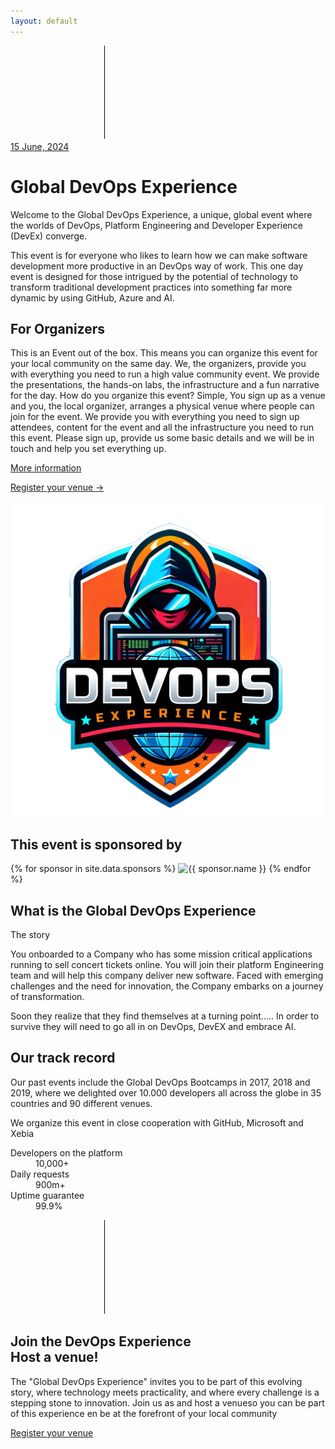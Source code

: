 ```yaml
---
layout: default
---
```


<div class="bg-gray-900">
    <main>
      <!-- Hero section -->
      <div class="relative isolate overflow-hidden">
        <svg class="absolute inset-0 -z-10 h-full w-full stroke-white/10 [mask-image:radial-gradient(100%_100%_at_top_right,white,transparent)]" aria-hidden="true">
          <defs>
            <pattern id="983e3e4c-de6d-4c3f-8d64-b9761d1534cc" width="200" height="200" x="50%" y="-1" patternUnits="userSpaceOnUse">
              <path d="M.5 200V.5H200" fill="none" />
            </pattern>
          </defs>
          <svg x="50%" y="-1" class="overflow-visible fill-gray-800/20">
            <path d="M-200 0h201v201h-201Z M600 0h201v201h-201Z M-400 600h201v201h-201Z M200 800h201v201h-201Z" stroke-width="0" />
          </svg>
          <rect width="100%" height="100%" stroke-width="0" fill="url(#983e3e4c-de6d-4c3f-8d64-b9761d1534cc)" />
        </svg>
        <div class="absolute left-[calc(50%-4rem)] top-10 -z-10 transform-gpu blur-3xl sm:left-[calc(50%-18rem)] lg:left-48 lg:top-[calc(50%-30rem)] xl:left-[calc(50%-24rem)]" aria-hidden="true">
          <div class="aspect-[1108/632] w-[69.25rem] bg-gradient-to-r from-[#80caff] to-[#4f46e5] opacity-20" style="clip-path: polygon(73.6% 51.7%, 91.7% 11.8%, 100% 46.4%, 97.4% 82.2%, 92.5% 84.9%, 75.7% 64%, 55.3% 47.5%, 46.5% 49.4%, 45% 62.9%, 50.3% 87.2%, 21.3% 64.1%, 0.1% 100%, 5.4% 51.1%, 21.4% 63.9%, 58.9% 0.2%, 73.6% 51.7%)"></div>
        </div>
        <div class="mx-auto max-w-7xl px-6 pb-24 pt-10 sm:pb-40 lg:flex lg:px-8 lg:pt-40">
          <div class="mx-auto max-w-2xl flex-shrink-0 lg:mx-0 lg:max-w-xl lg:pt-8">           
            <div class="mt-24 sm:mt-32 lg:mt-16">
              <a href="#" class="inline-flex space-x-6">
                <span class="rounded-full bg-indigo-500/10 px-3 py-1 text-sm font-semibold leading-6 text-indigo-400 ring-1 ring-inset ring-indigo-500/20">15 June, 2024</span>                
              </a>
            </div>
            <h1 class="mt-10 text-4xl font-bold tracking-tight text-white sm:text-6xl">Global DevOps Experience</h1>
            <p class="mt-6 text-lg leading-8 text-gray-300">Welcome to the <span class="font-bold tracking-tight text-white">Global DevOps Experience</span>, a unique, global event where the worlds of DevOps, Platform Engineering and Developer Experience (DevEx) converge. </p>
             <p class="mt-6 text-lg leading-8 text-gray-300">This event is for everyone who likes to learn how we can make software development more productive in an DevOps way of work. This one day event is designed for those intrigued by the potential of technology to transform traditional development practices into something far more dynamic by using GitHub, Azure and AI.</p>
             <h2 class="text-center text-lg font-semibold leading-8 text-white">For Organizers
             </h2>
             <p>This is an Event out of the box. This means you can organize this event for your local community on the same day. We, the organizers, provide you with everything you need to run a high value community event. We provide the presentations, the hands-on labs, the infrastructure and a fun narrative for the day. How do you organize this event? Simple, You sign up as a venue and you, the local organizer, arranges a physical venue where people can join for the event. We provide you with everything you need to sign up attendees, content for the event and all the infrastructure you need to run this event. Please sign up, provide us some basic details and we will be in touch and help you set everything up. 
             </p>
             <div class="mt-10 flex items-center gap-x-6">
              <a href="#more" class="rounded-md bg-indigo-500 px-3.5 py-2.5 text-sm font-semibold text-white shadow-sm hover:bg-indigo-400 focus-visible:outline focus-visible:outline-2 focus-visible:outline-offset-2 focus-visible:outline-indigo-400">More information</a><p/>
              <a href="{{ '/register' | relative_url }}" class="text-sm font-semibold leading-6 text-white">Register your venue <span aria-hidden="true">→</span></a>
            </div>
          </div>
          <div class="mx-auto mt-16 flex max-w-2xl sm:mt-24 lg:ml-10 lg:mr-0 lg:mt-0 lg:max-w-none lg:flex-none xl:ml-32">
            <img class="h-120" src="images/Logo-trans.png" alt="Global DevOps Experience">
            <!-- <div class="max-w-3xl flex-none sm:max-w-5xl lg:max-w-none" id="globeContainer">               
            </div> -->
          </div>
        </div> 
      </div>
      <!-- Logo cloud -->
      <div class="mx-auto mt-8 max-w-7xl px-6 sm:mt-16 lg:px-8">
        <h2 class="text-center text-lg font-semibold leading-8 text-white">This event is sponsored by</h2>
        <div class="mx-auto mt-10 grid max-w-lg grid-cols-2 items-center gap-x-8 gap-y-10 sm:max-w-xl sm:grid-cols-2 sm:gap-x-10 lg:mx-0 lg:max-w-none lg:grid-cols-2">
          <!-- Loop through the site.data.sponsors -->
          {% for sponsor in site.data.sponsors %}
          <img class="col-span-2 max-h-12 w-full object-contain lg:col-span-1" src="{{ sponsor.logo }}" alt="{{ sponsor.name }}" width="158" height="48">
          {% endfor %}   
        </div>
      </div>
      <!-- Feature section -->
      <div class="mx-auto mt-32 max-w-7xl px-6 sm:mt-26 lg:px-8" id="more">
        <div class="mx-auto  text-center">
          <h2 class="text-base font-semibold leading-7 text-indigo-400">What is the Global DevOps Experience</h2>
          <p class="mt-2 text-3xl font-bold tracking-tight text-white sm:text-4xl">The story</p>
          <p class="mt-6 text-lg leading-8 text-gray-300 text-justify">You onboarded to a Company who has some mission critical applications running to sell concert tickets online. You will join their platform Engineering team and will help this company deliver new software. Faced with emerging challenges and the need for innovation, the Company embarks on a journey of transformation.</p>
          <p class="mt-6 text-lg leading-8 text-gray-300 text-justify">Soon they realize that they find themselves at a turning point..... In order to survive they will need to go all in on DevOps, DevEX and embrace AI.</p>
        </div>
      </div>
      <!-- Stats -->
      <div class="mx-auto mt-32 max-w-7xl px-6 sm:mt-26 lg:px-8">
        <div class="mx-auto max-w-2xl lg:mx-0 lg:max-w-xl">
          <h2 class="text-base font-semibold leading-8 text-indigo-400">Our track record</h2>
          <p class="mt-2 text-3xl font-bold tracking-tight text-white sm:text-4xl">Our past events include the Global DevOps Bootcamps in 2017, 2018 and 2019, where we delighted over 10.000 developers all across the globe in 35 countries and 90 different venues.</p>
          <p class="mt-6 text-lg leading-8 text-gray-300">We organize this event in close cooperation with GitHub, Microsoft and Xebia</p>
        </div>
        <dl class="mx-auto mt-16 grid max-w-2xl grid-cols-1 gap-x-8 gap-y-10 text-white sm:mt-20 sm:grid-cols-2 sm:gap-y-16 lg:mx-0 lg:max-w-none lg:grid-cols-4">
          <div class="flex flex-col gap-y-3 border-l border-white/10 pl-6">
            <dt class="text-sm leading-6">Developers on the platform</dt>
            <dd class="order-first text-3xl font-semibold tracking-tight">10,000+</dd>
          </div>
          <div class="flex flex-col gap-y-3 border-l border-white/10 pl-6">
            <dt class="text-sm leading-6">Daily requests</dt>
            <dd class="order-first text-3xl font-semibold tracking-tight">900m+</dd>
          </div>
          <div class="flex flex-col gap-y-3 border-l border-white/10 pl-6">
            <dt class="text-sm leading-6">Uptime guarantee</dt>
            <dd class="order-first text-3xl font-semibold tracking-tight">99.9%</dd>
          </div>
        </dl>
      </div>
      <!-- CTA section -->
      <div class="relative isolate mt-4 px-6 py-32 sm:mt-16 sm:py-40 lg:px-8">
        <svg class="absolute inset-0 -z-10 h-full w-full stroke-white/10 [mask-image:radial-gradient(100%_100%_at_top_right,white,transparent)]" aria-hidden="true">
          <defs>
            <pattern id="1d4240dd-898f-445f-932d-e2872fd12de3" width="200" height="200" x="50%" y="0" patternUnits="userSpaceOnUse">
              <path d="M.5 200V.5H200" fill="none" />
            </pattern>
          </defs>
          <svg x="50%" y="0" class="overflow-visible fill-gray-800/20">
            <path d="M-200 0h201v201h-201Z M600 0h201v201h-201Z M-400 600h201v201h-201Z M200 800h201v201h-201Z" stroke-width="0" />
          </svg>
          <rect width="100%" height="100%" stroke-width="0" fill="url(#1d4240dd-898f-445f-932d-e2872fd12de3)" />
        </svg>
        <div class="absolute inset-x-0 top-10 -z-10 flex transform-gpu justify-center overflow-hidden blur-3xl" aria-hidden="true">
          <div class="aspect-[1108/632] w-[69.25rem] flex-none bg-gradient-to-r from-[#80caff] to-[#4f46e5] opacity-20" style="clip-path: polygon(73.6% 51.7%, 91.7% 11.8%, 100% 46.4%, 97.4% 82.2%, 92.5% 84.9%, 75.7% 64%, 55.3% 47.5%, 46.5% 49.4%, 45% 62.9%, 50.3% 87.2%, 21.3% 64.1%, 0.1% 100%, 5.4% 51.1%, 21.4% 63.9%, 58.9% 0.2%, 73.6% 51.7%)"></div>
        </div>
        <div class="mx-auto max-w-7xl text-center px-6 sm:mt-26 lg:px-8">
          <h2 class="text-3xl font-bold tracking-tight text-white sm:text-4xl">Join the DevOps Experience<br>Host a venue!</h2>
          <p class="mx-auto mt-6  text-lg leading-8 text-justify text-gray-300">The "Global DevOps Experience" invites you to be part of this evolving story, where technology meets practicality, and where every challenge is a stepping stone to innovation. Join us as and host a venueso you can be part of this experience en be at the forefront of your local community </p>
          <div class="mt-10 flex items-center justify-center gap-x-6">
            <a href="{{ '/register' | relative_url }}" class="rounded-md bg-white px-3.5 py-2.5 text-sm font-semibold text-gray-900 shadow-sm hover:bg-gray-100 focus-visible:outline focus-visible:outline-2 focus-visible:outline-offset-2 focus-visible:outline-white">Register your venue</a>
          </div>
        </div>
      </div>
    </main>
  
  
  </div>
  
  <!-- <script src="//unpkg.com/three"></script>
<!-- <script src="{{ '/assets/js/TrackballControls.js' | relative_url }}"></script> 
<script src="//unpkg.com/three-globe"></script>
<script src="{{ '/assets/js/globe.js' | relative_url }}"></script> -->